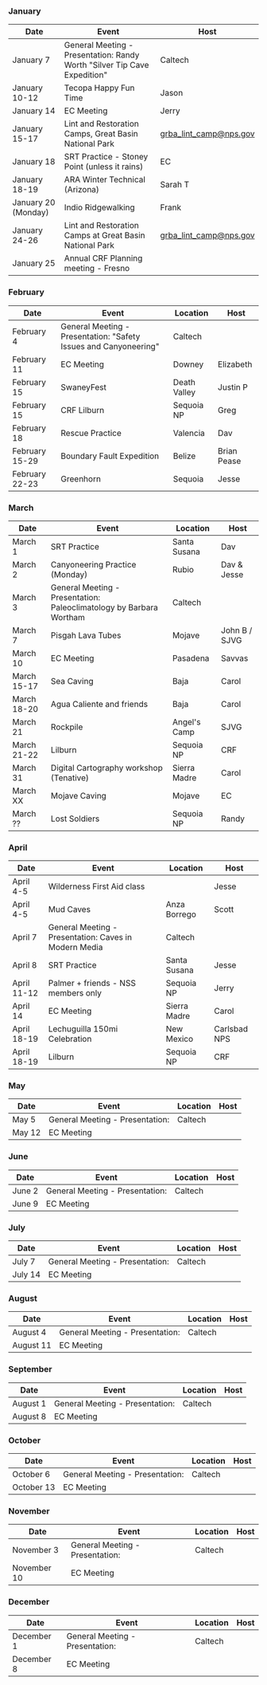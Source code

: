 ### January
| Date | Event | Host |
| --- | --- | --- |
| January 7 | General Meeting - Presentation: Randy Worth "Silver Tip Cave Expedition" | Caltech |
| January 10-12 | Tecopa Happy Fun Time | Jason |
| January 14 | EC Meeting | Jerry |
| January 15-17 | Lint and Restoration Camps, Great Basin National Park | grba_lint_camp@nps.gov |
| January 18 | SRT Practice - Stoney Point (unless it rains) | EC |
| January 18-19 | ARA Winter Technical (Arizona) | Sarah T |
| January 20 (Monday) | Indio Ridgewalking | Frank |
| January 24-26 | Lint and Restoration Camps at Great Basin National Park | grba_lint_camp@nps.gov |
| January 25 | Annual CRF Planning meeting - Fresno |  |

### February
| Date | Event | Location | Host |
| --- | --- | --- | --- |
| February 4 | General Meeting - Presentation: "Safety Issues and Canyoneering" | Caltech | |
| February 11 | EC Meeting | Downey | Elizabeth |
| February 15 | SwaneyFest | Death Valley | Justin P |
| February 15 | CRF Lilburn | Sequoia NP | Greg |
| February 18 | Rescue Practice | Valencia | Dav |
| February 15-29 | Boundary Fault Expedition | Belize | Brian Pease |
| February 22-23 | Greenhorn | Sequoia | Jesse |

### March
| Date | Event | Location | Host |
| --- | --- | --- | --- |
| March 1 | SRT Practice | Santa Susana | Dav |
| March 2 | Canyoneering Practice (Monday) | Rubio | Dav & Jesse |
| March 3 | General Meeting - Presentation: Paleoclimatology by Barbara Wortham | Caltech | |
| March 7 | Pisgah Lava Tubes | Mojave | John B / SJVG |
| March 10 | EC Meeting | Pasadena | Savvas |
| March 15-17 | Sea Caving | Baja | Carol |
| March 18-20 | Agua Caliente and friends | Baja | Carol |
| March 21 | Rockpile | Angel's Camp | SJVG |
| March 21-22 | Lilburn | Sequoia NP | CRF |
| March 31 | Digital Cartography workshop (Tenative) | Sierra Madre | Carol |
| March XX | Mojave Caving | Mojave | EC |
| March ?? | Lost Soldiers | Sequoia NP | Randy |


### April
| Date | Event | Location | Host |
| --- | --- | --- | --- |
| April 4-5 | Wilderness First Aid class | | Jesse |
| April 4-5 | Mud Caves | Anza Borrego | Scott |
| April 7 | General Meeting - Presentation: Caves in Modern Media | Caltech | |
| April 8 | SRT Practice | Santa Susana | Jesse |
| April 11-12 | Palmer + friends - NSS members only | Sequoia NP | Jerry |
| April 14 | EC Meeting | Sierra Madre | Carol |
| April 18-19 | Lechuguilla 150mi Celebration | New Mexico | Carlsbad NPS |
| April 18-19 | Lilburn | Sequoia NP | CRF |


### May
| Date | Event | Location | Host |
| --- | --- | --- | --- |
| May 5 | General Meeting - Presentation:  | Caltech | |
| May 12 | EC Meeting |  |  |

### June
| Date | Event | Location | Host |
| --- | --- | --- | --- |
| June 2 | General Meeting - Presentation:  | Caltech | |
| June 9 | EC Meeting |  |  |

### July
| Date | Event | Location | Host |
| --- | --- | --- | --- |
| July 7 | General Meeting - Presentation:  | Caltech | |
| July 14 | EC Meeting |  |  |

### August
| Date | Event | Location | Host |
| --- | --- | --- | --- |
| August 4 | General Meeting - Presentation:  | Caltech | |
| August 11 | EC Meeting |  |  |

### September
| Date | Event | Location | Host |
| --- | --- | --- | --- |
| August 1 | General Meeting - Presentation:  | Caltech | |
| August 8 | EC Meeting |  |  |

### October
| Date | Event | Location | Host |
| --- | --- | --- | --- |
| October 6 | General Meeting - Presentation:  | Caltech | |
| October 13 | EC Meeting |  |  |

### November
| Date | Event | Location | Host |
| --- | --- | --- | --- |
| November 3 | General Meeting - Presentation:  | Caltech | |
| November 10 | EC Meeting |  |  |

### December
| Date | Event | Location | Host |
| --- | --- | --- | --- |
| December 1 | General Meeting - Presentation:  | Caltech | |
| December 8 | EC Meeting |  |  |
